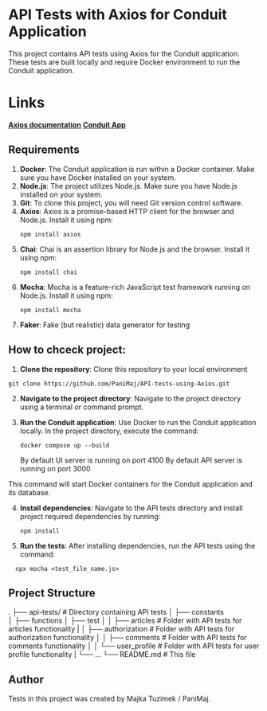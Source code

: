 # API Tests with Axios for Conduit Application

This project contains API tests using Axios for the Conduit application. These tests are built locally and require Docker environment to run the Conduit application.

# Links

**[Axios documentation](https://axios-http.com/docs/intro)**
**[Conduit App](https://github.com/cypress-io/cypress-example-conduit-app)**

## Requirements

1. **Docker**: The Conduit application is run within a Docker container. Make sure you have Docker installed on your system.
2. **Node.js**: The project utilizes Node.js. Make sure you have Node.js installed on your system.
3. **Git**: To clone this project, you will need Git version control software.
4. **Axios**: Axios is a promise-based HTTP client for the browser and Node.js. Install it using npm:
   ```
   npm install axios
   ```
5. **Chai**: Chai is an assertion library for Node.js and the browser. Install it using npm:
   ```
   npm install chai
   ```
6. **Mocha**: Mocha is a feature-rich JavaScript test framework running on Node.js. Install it using npm:
   ```
   npm install mocha
   ```
7. **Faker**: Fake (but realistic) data generator for testing

## How to chceck project:

1. **Clone the repository**: Clone this repository to your local environment

```
git clone https://github.com/PaniMaj/API-tests-using-Axios.git
```

2. **Navigate to the project directory**: Navigate to the project directory using a terminal or command prompt.

3. **Run the Conduit application**: Use Docker to run the Conduit application locally. In the project directory, execute the command:
   ```
   docker compose up --build
   ```
   By default UI server is running on port 4100
   By default API server is running on port 3000

This command will start Docker containers for the Conduit application and its database.

4. **Install dependencies**: Navigate to the API tests directory and install project required dependencies by running:

   ```
   npm install
   ```

5. **Run the tests**: After installing dependencies, run the API tests using the command:

```
  npx mocha <test_file_name.js>
```

## Project Structure

.
├── api-tests/ # Directory containing API tests
│ ├── constants  
│ ├── functions
│ ├── test
│ │ ├── articles # Folder with API tests for articles functionality
| │ ├── authorization # Folder with API tests for authorization functionality
│ │ ├── comments # Folder with API tests for comments functionality
│ │ └── user_profile # Folder with API tests for user profile functionality
| └── ...
└── README.md # This file

## Author

Tests in this project was created by Majka Tuzimek / PaniMaj.
